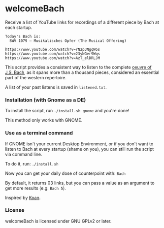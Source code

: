 # welcomeBach

Receive a list of YouTube links for recordings of a different piece by Bach at each startup.

```
Today's Bach is: 
  BWV 1079 – Musikalisches Opfer (The Musical Offering)

https://www.youtube.com/watch?v=rN2p3NgqWos
https://www.youtube.com/watch?v=23yNGer9Wqs
https://www.youtube.com/watch?v=AzT_elDRLJM
```

This script provides a consistent way to listen to the complete [oeuvre of J.S. Bach], as it spans more than a thousand pieces, considered an essential part of the western repertoire.

A list of your past listens is saved in `listened.txt`.

### Installation (with Gnome as a DE)

To install the script, run `./install.sh gnome` and you're done!

This method only works with GNOME.

### Use as a terminal command

If GNOME isn't your current Desktop Environment, or if you don't want to listen to Bach at every startup (shame on you), you can still run the script via command line.

To do it, run: `./install.sh`

Now you can get your daily dose of counterpoint with: `Bach`

By default, it returns 03 links, but you can pass a value as an argument to get more results (e.g. `Bach 5`).


Inspired by [Koan].

### License

welcomeBach is licensed under GNU GPLv2 or later.

[Koan]: https://github.com/a-moreira/Koan
[oeuvre of J.S. Bach]: https://en.wikipedia.org/wiki/Bach-Werke-Verzeichnis
